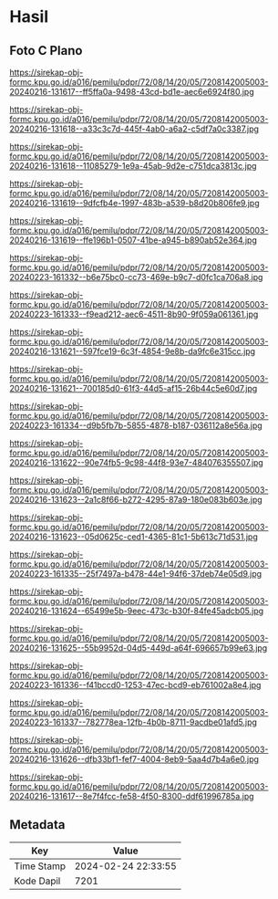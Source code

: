 # Hasil

## Foto C Plano

https://sirekap-obj-formc.kpu.go.id/a016/pemilu/pdpr/72/08/14/20/05/7208142005003-20240216-131617--ff5ffa0a-9498-43cd-bd1e-aec6e6924f80.jpg

https://sirekap-obj-formc.kpu.go.id/a016/pemilu/pdpr/72/08/14/20/05/7208142005003-20240216-131618--a33c3c7d-445f-4ab0-a6a2-c5df7a0c3387.jpg

https://sirekap-obj-formc.kpu.go.id/a016/pemilu/pdpr/72/08/14/20/05/7208142005003-20240216-131618--11085279-1e9a-45ab-9d2e-c751dca3813c.jpg

https://sirekap-obj-formc.kpu.go.id/a016/pemilu/pdpr/72/08/14/20/05/7208142005003-20240216-131619--9dfcfb4e-1997-483b-a539-b8d20b806fe9.jpg

https://sirekap-obj-formc.kpu.go.id/a016/pemilu/pdpr/72/08/14/20/05/7208142005003-20240216-131619--ffe196b1-0507-41be-a945-b890ab52e364.jpg

https://sirekap-obj-formc.kpu.go.id/a016/pemilu/pdpr/72/08/14/20/05/7208142005003-20240223-161332--b6e75bc0-cc73-469e-b9c7-d0fc1ca706a8.jpg

https://sirekap-obj-formc.kpu.go.id/a016/pemilu/pdpr/72/08/14/20/05/7208142005003-20240223-161333--f9ead212-aec6-4511-8b90-9f059a061361.jpg

https://sirekap-obj-formc.kpu.go.id/a016/pemilu/pdpr/72/08/14/20/05/7208142005003-20240216-131621--597fce19-6c3f-4854-9e8b-da9fc6e315cc.jpg

https://sirekap-obj-formc.kpu.go.id/a016/pemilu/pdpr/72/08/14/20/05/7208142005003-20240216-131621--700185d0-61f3-44d5-af15-26b44c5e60d7.jpg

https://sirekap-obj-formc.kpu.go.id/a016/pemilu/pdpr/72/08/14/20/05/7208142005003-20240223-161334--d9b5fb7b-5855-4878-b187-036112a8e56a.jpg

https://sirekap-obj-formc.kpu.go.id/a016/pemilu/pdpr/72/08/14/20/05/7208142005003-20240216-131622--90e74fb5-9c98-44f8-93e7-484076355507.jpg

https://sirekap-obj-formc.kpu.go.id/a016/pemilu/pdpr/72/08/14/20/05/7208142005003-20240216-131623--2a1c8f66-b272-4295-87a9-180e083b603e.jpg

https://sirekap-obj-formc.kpu.go.id/a016/pemilu/pdpr/72/08/14/20/05/7208142005003-20240216-131623--05d0625c-ced1-4365-81c1-5b613c71d531.jpg

https://sirekap-obj-formc.kpu.go.id/a016/pemilu/pdpr/72/08/14/20/05/7208142005003-20240223-161335--25f7497a-b478-44e1-94f6-37deb74e05d9.jpg

https://sirekap-obj-formc.kpu.go.id/a016/pemilu/pdpr/72/08/14/20/05/7208142005003-20240216-131624--65499e5b-9eec-473c-b30f-84fe45adcb05.jpg

https://sirekap-obj-formc.kpu.go.id/a016/pemilu/pdpr/72/08/14/20/05/7208142005003-20240216-131625--55b9952d-04d5-449d-a64f-696657b99e63.jpg

https://sirekap-obj-formc.kpu.go.id/a016/pemilu/pdpr/72/08/14/20/05/7208142005003-20240223-161336--f41bccd0-1253-47ec-bcd9-eb761002a8e4.jpg

https://sirekap-obj-formc.kpu.go.id/a016/pemilu/pdpr/72/08/14/20/05/7208142005003-20240223-161337--782778ea-12fb-4b0b-8711-9acdbe01afd5.jpg

https://sirekap-obj-formc.kpu.go.id/a016/pemilu/pdpr/72/08/14/20/05/7208142005003-20240216-131626--dfb33bf1-fef7-4004-8eb9-5aa4d7b4a6e0.jpg

https://sirekap-obj-formc.kpu.go.id/a016/pemilu/pdpr/72/08/14/20/05/7208142005003-20240216-131617--8e7f4fcc-fe58-4f50-8300-ddf61996785a.jpg


## Metadata

| Key        | Value               |
| ---------- | ------------------- |
| Time Stamp | 2024-02-24 22:33:55 |
| Kode Dapil | 7201                |



